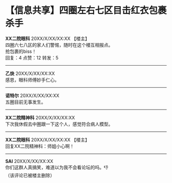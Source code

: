 # 【信息共享】四圈左右七区目击红衣包裹杀手

**XX二院眼科** 20XX/X/XX/XX:XX 【楼主】  
四圈六七八区的家人们警惕，随时在这个楼互相报点。  
抢包裹的biss！  
回复：4    点赞：12     转发：5  

---

**乙炔** 20XX/X/XX/XX:XX  
感恩，眼科师傅妙手仁心。

---

**诺特尔** 20XX/X/XX/XX:XX  
五圈目前无事发生。

---

**XX二院精神科** 20XX/X/XX/XX:XX  
下次我休假去中圈跟一下这个人，感觉符合病人模型。

---

**XX二院眼科** 20XX/X/XX/XX:XX 【楼主】  
回复XX二院精神科：师姐小心啊！

---

**SAI** 20XX/X/XX/XX:XX  
你们这群人真搞笑，难道以为我不会看论坛的吗。👎  
（该评论已被楼主删除）
